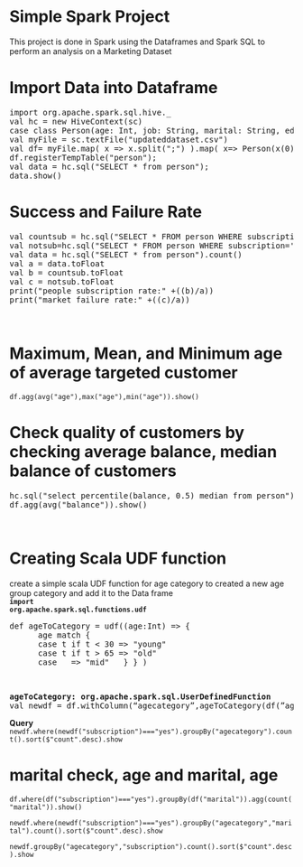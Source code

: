 # Simple Spark Project
This project is done in Spark using the Dataframes and Spark SQL to perform an analysis on a Marketing Dataset<br>
 # Import Data into Dataframe
 <pre>import org.apache.spark.sql.hive._
val hc = new HiveContext(sc)
case class Person(age: Int, job: String, marital: String, education: String, default: String, balance: Int, Housing:  String, loan: String, contact: String, day: Int, month: String, duration: Int, campaign: Int, pdays: Int, previous: Int, poutcome: String, subscription: String)
val myFile = sc.textFile("updateddataset.csv")
val df= myFile.map( x => x.split(";") ).map( x=> Person(x(0).trim.toInt,x(1),x(2),x(3),x(4),x(5).trim.toInt,x(6),x(7),x(8),x(9).trim.toInt,x(10),x(11).trim.toInt,x(12).trim.toInt,x(13).trim.toInt,x(14).trim.toInt,x(15),x(16))).toDF()
df.registerTempTable("person");
val data = hc.sql("SELECT * from person");
data.show()</pre>

# Success and Failure Rate
<pre>val countsub = hc.sql("SELECT * FROM person WHERE subscription='yes'").count()
val notsub=hc.sql("SELECT * FROM person WHERE subscription='no'").count()
val data = hc.sql("SELECT * from person").count()
val a = data.toFloat
val b = countsub.toFloat
val c = notsub.toFloat
print("people subscription rate:" +((b)/a))
print("market failure rate:" +((c)/a))</pre>
<br>

# Maximum, Mean, and Minimum age of average targeted customer
<code>df.agg(avg("age"),max("age"),min("age")).show()</code><br>

# Check quality of customers by checking average balance, median balance of customers
<pre>hc.sql("select percentile(balance, 0.5) median from person").show()
df.agg(avg("balance")).show()</pre><br>

# Creating Scala UDF function
create a simple scala UDF function for age category to created a new age group category and add it to the Data frame<br>
<code><b>import org.apache.spark.sql.functions.udf</b></code><br>
<pre>def ageToCategory = udf((age:Int) => {
      age match {
      case t if t < 30 => "young"
      case t if t > 65 => "old"
      case _ => "mid"   } } )</pre><br>
      
<pre><b>ageToCategory: org.apache.spark.sql.UserDefinedFunction</b>
val newdf = df.withColumn(“agecategory”,ageToCategory(df(”age”)))</pre>
<b>Query</b><br>
<code>newdf.where(newdf("subscription")==="yes").groupBy("agecategory").count().sort($"count".desc).show</code><br>

# marital check, age and marital, age

<code>df.where(df("subscription")==="yes").groupBy(df("marital")).agg(count("marital")).show()</code><br>

<code>newdf.where(newdf("subscription")==="yes").groupBy("agecategory","marital").count().sort($"count".desc).show</code><br>

<code>newdf.groupBy("agecategory","subscription").count().sort($"count".desc).show</code><br>

      
  
